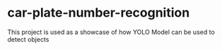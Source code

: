 # car-plate-number-recognition
This project is used as a showcase of how YOLO Model can be used to detect objects
